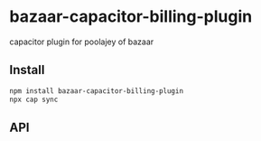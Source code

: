 # bazaar-capacitor-billing-plugin

capacitor plugin for poolajey of bazaar

## Install

```bash
npm install bazaar-capacitor-billing-plugin
npx cap sync
```

## API

<docgen-index></docgen-index>

<docgen-api>
<!-- run docgen to generate docs from the source -->
<!-- More info: https://github.com/ionic-team/capacitor-docgen -->
</docgen-api>
